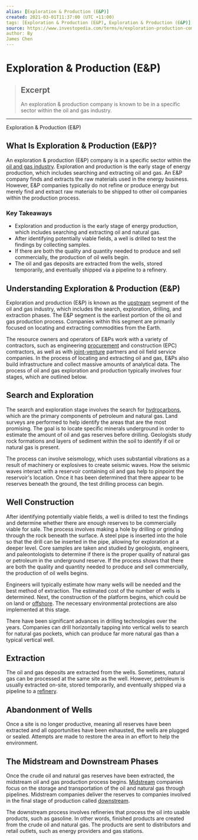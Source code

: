 ```yaml
---
alias: [Exploration & Production (E&P)]
created: 2021-03-01T11:37:00 (UTC +11:00)
tags: [Exploration & Production (E&P), Exploration & Production (E&P)]
source: https://www.investopedia.com/terms/e/exploration-production-company.asp
author: By
James Chen
---
```


# Exploration & Production (E&P)

> ## Excerpt
> An exploration & production company is known to be in a specific sector within the oil and gas industry.

---

Exploration & Production (E&P)
## What Is Exploration & Production (E&P)?

An exploration & production (E&P) company is in a specific sector within the [oil and gas industry](https://www.investopedia.com/investing/oil-gas-industry-overview/). Exploration and production is the early stage of energy production, which includes searching and extracting oil and gas. An E&P company finds and extracts the raw materials used in the energy business. However, E&P companies typically do not refine or produce energy but merely find and extract raw materials to be shipped to other oil companies within the production process.

### Key Takeaways

-   Exploration and production is the early stage of energy production, which includes searching and extracting oil and natural gas.
-   After identifying potentially viable fields, a well is drilled to test the findings by collecting samples.
-   If there are both the quality and quantity needed to produce and sell commercially, the production of oil wells begin.
-   The oil and gas deposits are extracted from the wells, stored temporarily, and eventually shipped via a pipeline to a refinery.

## Understanding Exploration & Production (E&P)

Exploration and production (E&P) is known as the [upstream](https://www.investopedia.com/terms/u/upstream.asp) segment of the oil and gas industry, which includes the search, exploration, drilling, and extraction phases. The E&P segment is the earliest portion of the oil and gas production process. Companies within this segment are primarily focused on locating and extracting commodities from the Earth.

The resource owners and operators of E&Ps work with a variety of contractors, such as engineering [procurement](https://www.investopedia.com/terms/p/procurement.asp) and construction (EPC) contractors, as well as with [joint-venture](https://www.investopedia.com/terms/j/jointventure.asp) partners and oil field service companies. In the process of locating and extracting oil and gas, E&Ps also build infrastructure and collect massive amounts of analytical data. The process of oil and gas exploration and production typically involves four stages, which are outlined below.

## Search and Exploration

The search and exploration stage involves the search for [hydrocarbons](https://www.investopedia.com/terms/h/hydrocarbon.asp), which are the primary components of petroleum and natural gas. Land surveys are performed to help identify the areas that are the most promising. The goal is to locate specific minerals underground in order to estimate the amount of oil and gas reserves before drilling. Geologists study rock formations and layers of sediment within the soil to identify if oil or natural gas is present.

The process can involve seismology, which uses substantial vibrations as a result of machinery or explosives to create seismic waves. How the seismic waves interact with a reservoir containing oil and gas help to pinpoint the reservoir's location. Once it has been determined that there appear to be reserves beneath the ground, the test drilling process can begin.

## Well Construction

After identifying potentially viable fields, a well is drilled to test the findings and determine whether there are enough reserves to be commercially viable for sale. The process involves making a hole by drilling or grinding through the rock beneath the surface. A steel pipe is inserted into the hole so that the drill can be inserted in the pipe, allowing for exploration at a deeper level. Core samples are taken and studied by geologists, engineers, and paleontologists to determine if there is the proper quality of natural gas or petroleum in the underground reserve. If the process shows that there are both the quality and quantity needed to produce and sell commercially, the production of oil wells begins.

Engineers will typically estimate how many wells will be needed and the best method of extraction. The estimated cost of the number of wells is determined. Next, the construction of the platform begins, which could be on land or [offshore](https://www.investopedia.com/terms/o/offshore.asp). The necessary environmental protections are also implemented at this stage.

There have been significant advances in drilling technologies over the years. Companies can drill horizontally tapping into vertical wells to search for natural gas pockets, which can produce far more natural gas than a typical vertical well.

## Extraction

The oil and gas deposits are extracted from the wells. Sometimes, natural gas can be processed at the same site as the well. However, petroleum is usually extracted on-site, stored temporarily, and eventually shipped via a pipeline to a [refinery](https://www.investopedia.com/terms/o/oil-refinery.asp).

## Abandonment of Wells

Once a site is no longer productive, meaning all reserves have been extracted and all opportunities have been exhausted, the wells are plugged or sealed. Attempts are made to restore the area in an effort to help the environment. 

## The Midstream and Downstream Phases

Once the crude oil and natural gas reserves have been extracted, the midstream oil and gas production process begins. [Midstream](https://www.investopedia.com/terms/m/midstream.asp) companies focus on the storage and transportation of the oil and natural gas through pipelines. Midstream companies deliver the reserves to companies involved in the final stage of production called [downstream](https://www.investopedia.com/terms/d/downstream.asp).

The downstream process involves refineries that process the oil into usable products, such as gasoline. In other words, finished products are created from the crude oil and natural gas. The products are sent to distributors and retail outlets, such as energy providers and gas stations.
